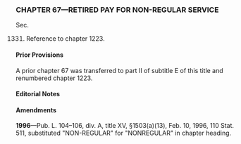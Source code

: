 ### **CHAPTER 67—RETIRED PAY FOR NON-REGULAR SERVICE** ###

Sec.

1331. Reference to chapter 1223.

#### Prior Provisions ####

A prior chapter 67 was transferred to part II of subtitle E of this title and renumbered chapter 1223.

#### **Editorial Notes** ####

#### Amendments ####

**1996**—Pub. L. 104–106, div. A, title XV, §1503(a)(13), Feb. 10, 1996, 110 Stat. 511, substituted "NON-REGULAR" for "NONREGULAR" in chapter heading.